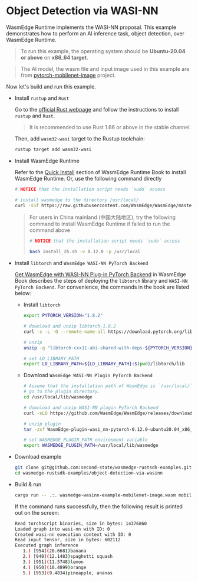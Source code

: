 # Object Detection via WASI-NN

WasmEdge Runtime implements the WASI-NN proposal. This example demonstrates how to perform an AI inference task, object detection, over WasmEdge Runtime.

> To run this example, the operating system should be **Ubuntu-20.04 or above** on **x86_64 target**.

> The AI model, the wasm file and input image used in this example are from [pytorch-mobilenet-image](https://github.com/second-state/WasmEdge-WASINN-examples/blob/master/pytorch-mobilenet-image/README.md) project.

Now let's build and run this example.

- Install `rustup` and `Rust`

  Go to the [official Rust webpage](https://www.rust-lang.org/tools/install) and follow the instructions to install `rustup` and `Rust`.

  > It is recommended to use Rust 1.66 or above in the stable channel.

  Then, add `wasm32-wasi` target to the Rustup toolchain:

  ```bash
  rustup target add wasm32-wasi
  ```

- Install WasmEdge Runtime

  Refer to the [Quick Install](https://wasmedge.org/book/en/quick_start/install.html#quick-install) section of WasmEdge Runtime Book to install WasmEdge Runtime. Or, use the following command directly

  ```bash
  # NOTICE that the installation script needs `sudo` access

  # install wasmedge to the directory /usr/local/
  curl -sSf https://raw.githubusercontent.com/WasmEdge/WasmEdge/master/utils/install.sh | bash -s -- -v 0.12.0 -p /usr/local
  ```

  > For users in China mainland (中国大陆地区), try the following command to install WasmEdge Runtime if failed to run the command above
  >
  > ```bash
  > # NOTICE that the installation script needs `sudo` access
  >
  > bash install_zh.sh -v 0.12.0 -p /usr/local
  > ```

- Install `libtorch` and `WasmEdge WASI-NN PyTorch Backend`
  
  [Get WasmEdge with WASI-NN Plug-in PyTorch Backend](https://wasmedge.org/book/en/write_wasm/rust/wasinn.html#get-wasmedge-with-wasi-nn-plug-in-pytorch-backend) in WasmEdge Book describes the steps of deploying the `libtorch` library and `WASI-NN PyTorch Backend`. For convenience, the commands in the book are listed below:

  - Install `libtorch`

    ```bash
    export PYTORCH_VERSION="1.8.2"
    
    # download and unzip libtorch-1.8.2
    curl -s -L -O --remote-name-all https://download.pytorch.org/libtorch/lts/1.8/cpu/libtorch-cxx11-abi-shared-with-deps-${PYTORCH_VERSION}%2Bcpu.zip

    # unzip
    unzip -q "libtorch-cxx11-abi-shared-with-deps-${PYTORCH_VERSION}%2Bcpu.zip"

    # set LD_LIBRARY_PATH
    export LD_LIBRARY_PATH=${LD_LIBRARY_PATH}:$(pwd)/libtorch/lib
    ```

  - Download `WasmEdge WASI-NN Plugin PyTorch Backend`

    ```bash
    # Assume that the installation path of WasmEdge is `/usr/local/`
    # go to the plugin directory.
    cd /usr/local/lib/wasmedge

    # download and unzip WASI-NN plugin PyTorch Backend
    curl -sLO https://github.com/WasmEdge/WasmEdge/releases/download/0.12.0/WasmEdge-plugin-wasi_nn-pytorch-0.12.0-ubuntu20.04_x86_64.tar.gz

    # unzip plugin
    tar -zxf WasmEdge-plugin-wasi_nn-pytorch-0.12.0-ubuntu20.04_x86_64.tar.gz

    # set WASMEDGE_PLUGIN_PATH environment variable
    export WASMEDGE_PLUGIN_PATH=/usr/local/lib/wasmedge
    ```

- Download example

  ```bash
  git clone git@github.com:second-state/wasmedge-rustsdk-examples.git
  cd wasmedge-rustsdk-examples/object-detection-via-wasinn
  ```

- Build & run

  ```bash
  cargo run -- .:. wasmedge-wasinn-example-mobilenet-image.wasm mobilenet.pt input.jpg
  ```

  If the command runs successfully, then the following result is printed out on the screen:

  ```bash
  Read torchscript binaries, size in bytes: 14376860
  Loaded graph into wasi-nn with ID: 0
  Created wasi-nn execution context with ID: 0
  Read input tensor, size in bytes: 602112
  Executed graph inference
     1.) [954](20.6681)banana
     2.) [940](12.1483)spaghetti squash
     3.) [951](11.5748)lemon
     4.) [950](10.4899)orange
     5.) [953](9.4834)pineapple, ananas
  ```
